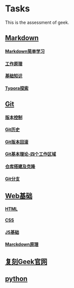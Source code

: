 # Tasks
This is the assessment of geek.

## [Markdown](https://github.com/ghghvn/Tasks/blob/main/Markdown.md)
#### [Markdown简单学习](https://github.com/ghghvn/Tasks/blob/main/Markdown.md#markdown%E7%AE%80%E5%8D%95%E5%AD%A6%E4%B9%A0-%E4%B8%80%E7%A7%8D%E8%BD%BB%E9%87%8F%E7%BA%A7%E6%A0%87%E8%AE%B0%E8%AF%AD%E8%A8%80)
#### [工作原理](https://github.com/ghghvn/Tasks/blob/main/Markdown.md#%E5%B7%A5%E4%BD%9C%E5%8E%9F%E7%90%86)
#### [基础知识](https://github.com/ghghvn/Tasks/blob/main/Markdown.md#%E5%9F%BA%E7%A1%80%E7%9F%A5%E8%AF%86)
#### [Typora探索](https://github.com/ghghvn/Tasks/blob/main/Markdown.md#typora%E6%8E%A2%E7%B4%A2)
## [Git](https://github.com/ghghvn/Tasks/blob/main/Git.md#git)
#### [版本控制](https://github.com/ghghvn/Tasks/blob/main/Git.md#%E7%89%88%E6%9C%AC%E6%8E%A7%E5%88%B6)
#### [Git历史](https://github.com/ghghvn/Tasks/blob/main/Git.md#git%E5%8E%86%E5%8F%B2)
#### [Git版本回滚](https://github.com/ghghvn/Tasks/blob/main/Git.md#git%E7%9A%84%E7%89%88%E6%9C%AC%E5%9B%9E%E6%BB%9A)
#### [Git基本理论-四个工作区域](https://github.com/ghghvn/Tasks/blob/main/Git.md#git%E5%9F%BA%E6%9C%AC%E7%90%86%E8%AE%BA-%E5%9B%9B%E4%B8%AA%E5%B7%A5%E4%BD%9C%E5%8C%BA%E5%9F%9F)
#### [仓库搭建及克隆](https://github.com/ghghvn/Tasks/blob/main/Git.md#git%E4%BB%93%E5%BA%93%E6%90%AD%E5%BB%BA%E5%8F%8A%E5%85%8B%E9%9A%86)
#### [Git分支](https://github.com/ghghvn/Tasks/blob/main/Git.md#git%E5%88%86%E6%94%AF)
## [Web基础](https://github.com/ghghvn/Tasks/blob/main/Web%E5%9F%BA%E7%A1%80.md#web%E5%9F%BA%E7%A1%80)
#### [HTML](https://github.com/ghghvn/Tasks/blob/main/Web%E5%9F%BA%E7%A1%80.md#camelhtml)
#### [CSS](https://github.com/ghghvn/Tasks/blob/main/Web%E5%9F%BA%E7%A1%80.md#camelcss)
#### [JS基础](https://github.com/ghghvn/Tasks/blob/main/Web%E5%9F%BA%E7%A1%80.md#cameljavascript%E5%9F%BA%E7%A1%80)
#### [Marckdown原理](https://github.com/ghghvn/Tasks/blob/main/Web%E5%9F%BA%E7%A1%80.md#camelmarkdown%E5%8E%9F%E7%90%86)

## [复刻Geek官网](https://ghghvn.github.io)

## [python]()
